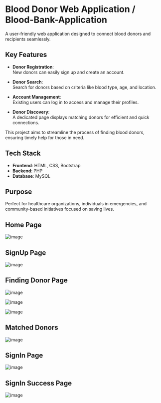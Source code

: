 

# Blood Donor Web Application / Blood-Bank-Application

A user-friendly web application designed to connect blood donors and recipients seamlessly.

## Key Features

- **Donor Registration**:  
  New donors can easily sign up and create an account.

- **Donor Search**:  
  Search for donors based on criteria like blood type, age, and location.

- **Account Management**:  
  Existing users can log in to access and manage their profiles.

- **Donor Discovery**:  
  A dedicated page displays matching donors for efficient and quick connections.

This project aims to streamline the process of finding blood donors, ensuring timely help for those in need.

## Tech Stack

- **Frontend**: HTML, CSS, Bootstrap  
- **Backend**: PHP  
- **Database**: MySQL  

## Purpose

Perfect for healthcare organizations, individuals in emergencies, and community-based initiatives focused on saving lives.


## Home Page
![image](https://github.com/user-attachments/assets/232f77dc-46d8-4f82-b708-9ca8f97d6822)

## SignUp Page
![image](https://github.com/user-attachments/assets/65512882-e5cd-41c7-886a-faf25e60a0f9)

## Finding Donor Page

![image](https://github.com/user-attachments/assets/c5ffda76-bce1-4b29-b3db-7d616a3eb62e)

![image](https://github.com/user-attachments/assets/301c9769-9822-4031-9c19-d2680b47662f)

![image](https://github.com/user-attachments/assets/2ab37e6a-0abb-40b2-acb9-a4e25b814750)

## Matched Donors

![image](https://github.com/user-attachments/assets/0258866a-80a7-4aa5-b581-e991db981106)

## SignIn Page
![image](https://github.com/user-attachments/assets/a5a583bc-4bc4-49af-98eb-7cf1768587b0)

## SignIn Success Page

![image](https://github.com/user-attachments/assets/aeaa7988-50a9-4fe1-82c3-489bbfdc0499)


